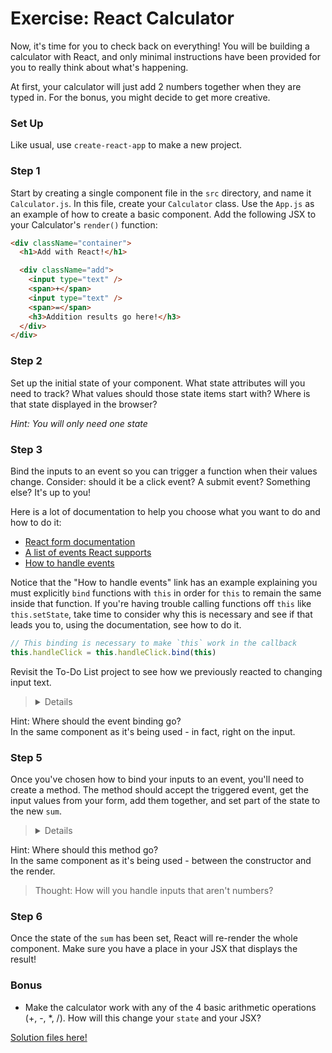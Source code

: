 # Exercise: React Calculator

Now, it's time for you to check back on everything! You will be building a
calculator with React, and only minimal instructions have been provided for you to really think about what's happening.

At first, your calculator will just add 2 numbers
together when they are typed in. For the bonus, you might decide to get more
creative.

### Set Up
Like usual, use `create-react-app` to make a new project.

### Step 1
Start by creating a single component file in the `src` directory, and name it
`Calculator.js`. In this file, create your `Calculator` class. Use the `App.js`
as an example of how to create a basic component. Add the following JSX to your Calculator's
`render()` function:

```html
<div className="container">
  <h1>Add with React!</h1>

  <div className="add">
    <input type="text" />
    <span>+</span>
    <input type="text" />
    <span>=</span>
    <h3>Addition results go here!</h3>
  </div>
</div>
```

### Step 2
Set up the initial state of your component. What state attributes will you
need to track? What values should those state items start with? Where is that
state displayed in the browser?

*Hint: You will only need one state*

### Step 3
Bind the inputs to an event so you can trigger a function when their values
change. Consider: should it be a click event? A submit event? Something else?
It's up to you!

Here is a lot of documentation to help you choose what you want to do and how to do it:

* [React form documentation](https://facebook.github.io/react/docs/forms.html)
* [A list of events React supports](https://facebook.github.io/react/docs/events.html#supported-events)
* [How to handle events](https://facebook.github.io/react/docs/handling-events.html)

Notice that the "How to handle events" link has an example explaining you must
explicitly `bind` functions with `this` in order for `this` to remain the same
inside that function. If you're having trouble calling functions off `this` like
`this.setState`, take time to consider why this is necessary and see if that leads you to, using the documentation, see how to do it.

```js
// This binding is necessary to make `this` work in the callback
this.handleClick = this.handleClick.bind(this)
```

Revisit the To-Do List project to see how we previously reacted to changing
input text.

> <details>
<summary>Hint: Where should the event binding go?</summary>
In the same component as it's being used - in fact, right on the input.
</details>

### Step 5
Once you've chosen how to bind your inputs to an event, you'll need to create a
method. The method should accept the triggered event, get the input values from
your form, add them together, and set part of the state to the new `sum`.

> <details>
<summary>Hint: Where should this method go?</summary>
In the same component as it's being used - between the constructor and the render.
</details>

> Thought: How will you handle inputs that aren't numbers?

### Step 6
Once the state of the `sum` has been set, React will re-render the whole
component. Make sure you have a place in your JSX that displays the result!

### Bonus

- Make the calculator work with any of the 4 basic arithmetic operations
(+, -, \*, /). How will this change your `state` and your JSX?

<a href="https://git.generalassemb.ly/education-product/React-Exercise-Solutions/tree/master/exercises/calculator/src" target="_blank" >Solution files here!</a>
